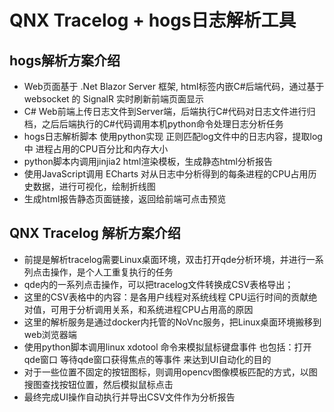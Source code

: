 # QNX Tracelog + hogs日志解析工具

## hogs解析方案介绍

- Web页面基于 .Net Blazor Server 框架, html标签内嵌C#后端代码，通过基于websocket 的 SignalR 实时刷新前端页面显示
- C# Web前端上传日志文件到Server端，后端执行C#代码对日志文件进行归档，之后后端执行的C#代码调用本机python命令处理日志分析任务
- hogs日志解析脚本 使用python实现 正则匹配log文件中的日志内容，提取log中 进程占用的CPU百分比和内存大小
- python脚本内调用jinjia2 html渲染模板，生成静态html分析报告
- 使用JavaScript调用 ECharts 对从日志中分析得到的每条进程的CPU占用历史数据，进行可视化，绘制折线图
- 生成html报告静态页面链接，返回给前端可点击预览

## QNX Tracelog 解析方案介绍
- 前提是解析tracelog需要Linux桌面环境，双击打开qde分析环境，并进行一系列点击操作，是个人工重复执行的任务
- qde内的一系列点击操作，可以把tracelog文件转换成CSV表格导出；
- 这里的CSV表格中的内容：是各用户线程对系统线程 CPU运行时间的贡献绝对值，可用于分析调用关系，和系统进程CPU占用高的原因
- 这里的解析服务是通过docker内托管的NoVnc服务，把Linux桌面环境搬移到web浏览器端
- 使用python脚本调用linux xdotool 命令来模拟鼠标键盘事件 也包括：打开qde窗口 等待qde窗口获得焦点的等事件 来达到UI自动化的目的
- 对于一些位置不固定的按钮图标，则调用opencv图像模板匹配的方式，以图搜图查找按钮位置，然后模拟鼠标点击
- 最终完成UI操作自动执行并导出CSV文件作为分析报告
